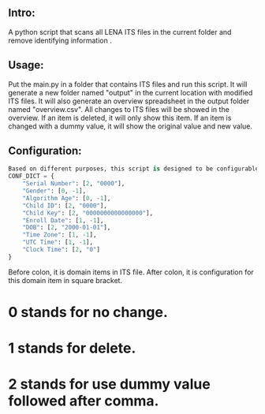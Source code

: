 ## Intro:
A python script that scans all LENA ITS files in the current folder and remove identifying information .

## Usage:
Put the main.py in a folder that contains ITS files and run this script.
It will generate a new folder named "output" in the current location with modified ITS files. It will also generate an overview spreadsheet in the output folder named "overview.csv". All changes to ITS files will be showed in the overview. If an item is deleted, it will only show this item. If an item is changed with a dummy value, it will show the original value and new value. 

## Configuration:
```python
Based on different purposes, this script is designed to be configurable. At the beginning of this script, you will see something like this:
CONF_DICT = {
    "Serial Number": [2, "0000"],
    "Gender": [0, -1],
    "Algorithm Age": [0, -1],
    "Child ID": [2, "0000"],
    "Child Key": [2, "0000000000000000"],
    "Enroll Date": [1, -1],
    "DOB": [2, "2000-01-01"],
    "Time Zone": [1, -1],
    "UTC Time": [1, -1],
    "Clock Time": [2, "0"]
}
```
Before colon, it is domain items in ITS file. After colon, it is configuration for this domain item in square bracket.
# 0 stands for no change.
# 1 stands for delete.
# 2 stands for use dummy value followed after comma.

